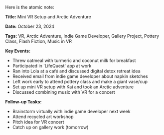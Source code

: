 Here is the atomic note:

**Title:** Mini VR Setup and Arctic Adventure

**Date:** October 23, 2024

**Tags:** VR, Arctic Adventure, Indie Game Developer, Gallery Project, Pottery Class, Flash Fiction, Music in VR

**Key Events:**

* Threw oatmeal with turmeric and coconut milk for breakfast
* Participated in 'LifeQuest' app at work
* Ran into Lola at a café and discussed digital detox retreat idea
* Received email from indie game developer about napkin sketches
* Left work early to attend pottery class and make a giant vase/cup
* Set up mini VR setup with Kai and took an Arctic adventure
* Discussed combining music with VR for a concert

**Follow-up Tasks:**

* Brainstorm virtually with indie game developer next week
* Attend recycled art workshop
* Pitch idea for VR concert
* Catch up on gallery work (tomorrow)